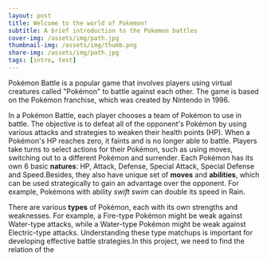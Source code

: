 ```yaml
---
layout: post
title: Welcome to the world of Pokemon!
subtitle: A brief introduction to the Pokemon battles
cover-img: /assets/img/path.jpg
thumbnail-img: /assets/img/thumb.png
share-img: /assets/img/path.jpg
tags: [intro, test]
---
```


Pokémon Battle is a popular game that involves players using virtual creatures called "Pokémon" to battle against each other. The game is based on the Pokémon franchise, which was created by Nintendo in 1996.

In a Pokémon Battle, each player chooses a team of Pokémon to use in battle. The objective is to defeat all of the opponent's Pokémon by using various attacks and strategies to weaken their health points (HP). When a Pokémon's HP reaches zero, it faints and is no longer able to battle. Players take turns to select actions for their Pokémon, such as using moves, switching out to a different Pokémon and surrender. Each Pokémon has its own 6 basic **natures**: HP, Attack, Defense, Special Attack, Special Defense and Speed.Besides, they also have unique set of **moves** and **abilities**, which can be used strategically to gain an advantage over the opponent. For example, Pokémons with ability _swift swim_ can double its speed in Rain.

There are various **types** of Pokémon, each with its own strengths and weaknesses. For example, a Fire-type Pokémon might be weak against Water-type attacks, while a Water-type Pokémon might be weak against Electric-type attacks. Understanding these type matchups is important for developing effective battle strategies.In this project, we need to find the relation of the 

